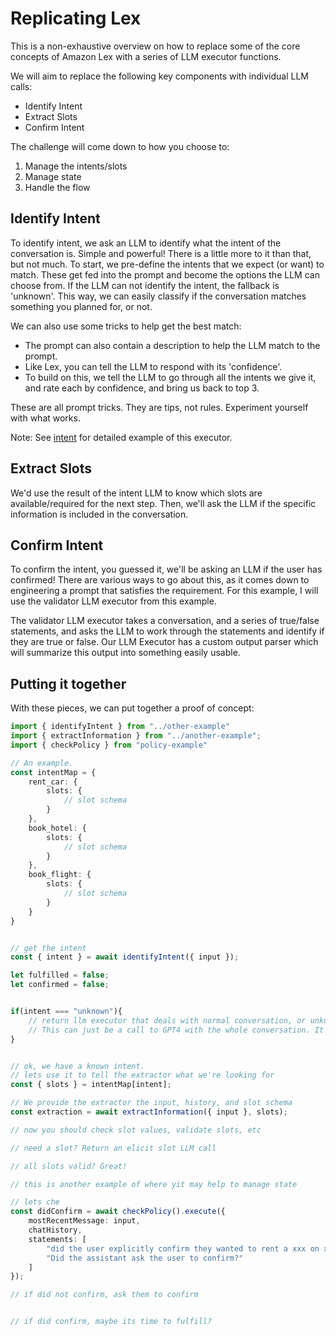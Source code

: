 # Replicating Lex

This is a non-exhaustive overview on how to replace some of the core concepts of Amazon Lex with a series of LLM executor functions.

We will aim to replace the following key components with individual LLM calls:
- Identify Intent
- Extract Slots
- Confirm Intent

The challenge will come down to how you choose to:

1. Manage the intents/slots
2. Manage state
3. Handle the flow

## Identify Intent
To identify intent, we ask an LLM to identify what the intent of the conversation is. Simple and powerful! There is a little more to it than that, but not much. To start, we pre-define the intents that we expect (or want) to match. These get fed into the prompt and become the options the LLM can choose from. If the LLM can not identify the intent, the fallback is 'unknown'. This way, we can easily classify if the conversation matches something you planned for, or not.

We can also use some tricks to help get the best match:
- The prompt can also contain a description to help the LLM match to the prompt.
- Like Lex, you can tell the LLM to respond with its 'confidence'.
- To build on this, we tell the LLM to go through all the intents we give it, and rate each by confidence, and bring us back to top 3.

These are all prompt tricks. They are tips, not rules. Experiment yourself with what works.

Note: See [intent](/examples/bots/intent.html) for detailed example of this executor.


## Extract Slots
We'd use the result of the intent LLM to know which slots are available/required for the next step. Then, we'll ask the LLM if the specific information is included in the conversation.


## Confirm Intent
To confirm the intent, you guessed it, we'll be asking an LLM if the user has confirmed! There are various ways to go about this, as it comes down to engineering a prompt that satisfies the requirement. For this example, I will use the validator LLM executor from this example.

The validator LLM executor takes a conversation, and a series of true/false statements, and asks the LLM to work through the statements and identify if they are true or false. Our LLM Executor has a custom output parser which will summarize this output into something easily usable.




## Putting it together

With these pieces, we can put together a proof of concept:

```typescript
import { identifyIntent } from "../other-example"
import { extractInformation } from "../another-example";
import { checkPolicy } from "policy-example"

// An example. 
const intentMap = {
    rent_car: {
        slots: {
            // slot schema
        }
    },
    book_hotel: {
        slots: {
            // slot schema
        } 
    },
    book_flight: {
        slots: {
            // slot schema
        }
    }
}


// get the intent
const { intent } = await identifyIntent({ input });

let fulfilled = false;
let confirmed = false;


if(intent === "unknown"){
    // return llm executor that deals with normal conversation, or unknown intents
    // This can just be a call to GPT4 with the whole conversation. It'll do okay to start.
}


// ok, we have a known intent.
// lets use it to tell the extractor what we're looking for
const { slots } = intentMap[intent];

// We provide the extractor the input, history, and slot schema
const extraction = await extractInformation({ input }, slots);

// now you should check slot values, validate slots, etc

// need a slot? Return an elicit slot LLM call

// all slots valid? Great! 

// this is another example of where yit may help to manage state

// lets che
const didConfirm = await checkPolicy().execute({
    mostRecentMessage: input,
    chatHistory,
    statements: [
        "did the user explicitly confirm they wanted to rent a xxx on xxx?",
        "Did the assistant ask the user to confirm?"
    ]
});

// if did not confirm, ask them to confirm


// if did confirm, maybe its time to fulfill?


```